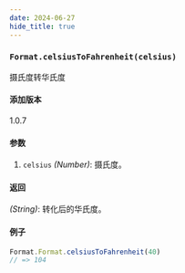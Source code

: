 ```yaml
---
date: 2024-06-27
hide_title: true
---
```

<h3>
  <code>Format.celsiusToFahrenheit(celsius)</code>
</h3>
摄氏度转华氏度


#### 添加版本

1.0.7

#### 参数

1. `celsius` *(Number)*: 摄氏度。

#### 返回

*(String)*: 转化后的华氏度。

#### 例子

```javascript
Format.Format.celsiusToFahrenheit(40)
// => 104
```